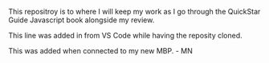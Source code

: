 This repositroy is to where I will keep my work as I go through the QuickStar Guide Javascript book alongside my review.

This line was added in from VS Code while having the reposity cloned.

This was added when connected to my new MBP. - MN